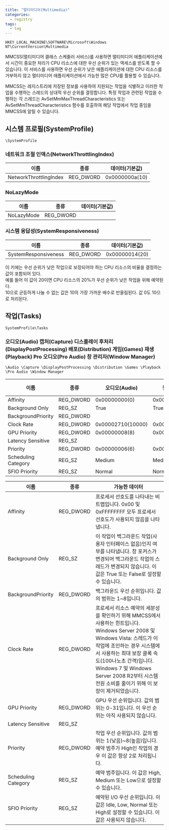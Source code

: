 ```yaml
---
title: "멀티미디어(Multimedia)"
categories:
  - registry
tags:
  - tag
---
```

```
HKEY_LOCAL_MACHINE\SOFTWARE\Microsoft\Windows NT\CurrentVersion\Multimedia
```
MMCSS(멀티미디어 클래스 스케줄러 서비스)를 사용하면 멀티미디어 애플리케이션에서 시간이 중요한 처리가 CPU 리소스에 대한 우선 순위가 있는 액세스를 받도록 할 수 있습니다. 이 서비스를 사용하면 우선 순위가 낮은 애플리케이션에 대한 CPU 리소스를 거부하지 않고 멀티미디어 애플리케이션에서 가능한 많은 CPU를 활용할 수 있습니다.

MMCSS는 레지스트리에 저장된 정보를 사용하여 지원되는 작업을 식별하고 이러한 작업을 수행하는 스레드의 상대적 우선 순위를 결정합니다. 특정 작업과 관련된 작업을 수행하는 각 스레드는 AvSetMmMaxThreadCharacteristics 또는 AvSetMmThreadCharacteristics 함수를 호출하여 해당 작업에서 작업 중임을 MMCSS에 알릴 수 있습니다.

## 시스템 프로필(SystemProfile)
```
\SystemProfile
```
### 네트워크 조절 인덱스(NetworkThrottlingIndex)

|이름|종류|데이터(기본값)|
|---|---|---|
|NetworkThrottlingIndex|REG_DWORD|0x0000000a(10)|

### NoLazyMode

|이름|종류|데이터(기본값)|
|---|---|---|
|NoLazyMode|REG_DWORD||

### 시스템 응답성(SystemResponsiveness)

|이름|종류|데이터(기본값)|
|---|---|---|
|SystemResponsiveness|REG_DWORD|0x00000014(20)|

이 키에는 우선 순위가 낮은 작업으로 보장되어야 하는 CPU 리소스의 비율을 결정하는 값이 포함되어 있다.  
예를 들어 이 값이 20이면 CPU 리소스의 20%가 우선 순위가 낮은 작업을 위해 예약된다.  
10으로 균등하게 나눌 수 없는 값은 10의 가장 가까운 배수로 반올림된다. 값 0도 10으로 처리된다.

## 작업(Tasks)
```
SystemProfile\Tasks
```
### 오디오(Audio) 캡처(Capture) 디스플레이 후처리(DisplayPostProcessing) 배포(Distribution) 게임(Games) 재생(Playback) Pro 오디오(Pro Audio) 창 관리자(Window Manager)
```
\Audio \Capture \DisplayPostProcessing \Distribution \Games \Playback \Pro Audio \Window Manager
```

이름|종류|오디오(Audio)|캡처(Capture)|디스플레이 후처리(DisplayPostProcessing)|배포(Distribution)|게임(Games)|재생(Playback)|Pro 오디오(Pro Audio)|창 관리자(Window Manager)
---|---|---|---|---|---|---|---|---|---
Affinity|REG_DWORD|0x00000000(0)|0x00000000(0)|0x00000000(0)|0x00000000(0)|0x00000000(0)|0x00000000(0)|0x00000000(0)|0x00000000(0)
Background Only|REG_SZ|True|True|True|True|False|False|False|True
BackgroundPriority|REG_DWORD|||0x00000008(8)|||0x00000004(4)||
Clock Rate|REG_DWORD|0x00002710(10000)|0x00002710(10000)|0x00002710(10000)|0x00002710(10000)|0x00002710(10000)|0x00002710(10000)|0x00002710(10000)|0x00002710(10000)
GPU Priority|REG_DWORD|0x00000008(8)|0x00000008(8)|0x00000008(8)|0x00000008(8)|0x00000008(8)|0x00000008(8)|0x00000008(8)|0x00000008(8)
Latency Sensitive|REG_SZ||||||||
Priority|REG_DWORD|0x00000006(6)|0x00000005(5)|0x00000008(8)|0x00000004(4)|0x00000002(2)|0x00000003(3)|0x00000001(1)|0x00000005(5)
Scheduling Category|REG_SZ|Medium|Medium|High|Medium|Medium|Medium|High|Medium
SFIO Priority|REG_SZ|Normal|Normal|Normal|Normal|Normal|Normal|Normal|Normal

이름|종류|가능한 데이터|
---|---|---|
Affinity|REG_DWORD|프로세서 선호도를 나타내는 비트맵입니다. 0x00 및 0xFFFFFFFF 모두 프로세서 선호도가 사용되지 않음을 나타냅니다.
Background Only|REG_SZ|이 작업이 백그라운드 작업(사용자 인터페이스 없음)인지 여부를 나타냅니다. 창 포커스가 변경되어 백그라운드 작업의 스레드가 변경되지 않습니다. 이 값은 True 또는 False로 설정할 수 있습니다.
BackgroundPriority|REG_DWORD|백그라운드 우선 순위입니다. 값의 범위는 1~8입니다.
Clock Rate|REG_DWORD|프로세서 리소스 예약의 세분성을 확인하기 위해 MMCSS에서 사용하는 힌트입니다. Windows Server 2008 및 Windows Vista: 스레드가 이 작업에 조인하는 경우 시스템에서 사용하는 최대 보장 클록 속도(100나노초 간격)입니다. Windows 7 및 Windows Server 2008 R2부터 시스템 전원 소비를 줄이기 위해 이 보장이 제거되었습니다.
GPU Priority|REG_DWORD|GPU 우선 순위입니다. 값의 범위는 0-31입니다. 이 우선 순위는 아직 사용되지 않습니다.
Latency Sensitive|REG_SZ|
Priority|REG_DWORD|작업 우선 순위입니다. 값의 범위는 1(낮음)~8(높음)입니다. 예약 범주가 High인 작업의 경우 이 값은 항상 2로 처리됩니다.
Scheduling Category|REG_SZ|예약 범주입니다. 이 값은 High, Medium 또는 Low으로 설정할 수 있습니다.
SFIO Priority|REG_SZ|예약된 I/O 우선 순위입니다. 이 값은 Idle, Low, Normal 또는 High로 설정할 수 있습니다. 이 값은 사용되지 않습니다.
